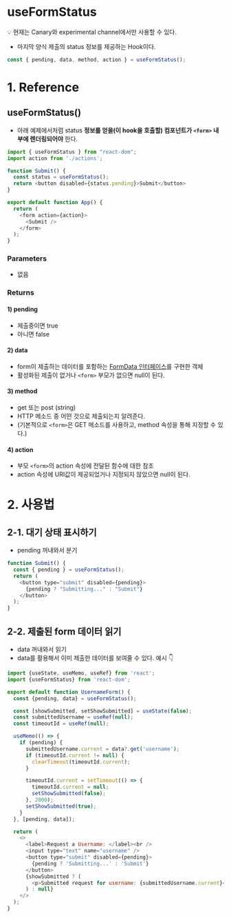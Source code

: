 # useFormStatus

💡 현재는 Canary와 experimental channel에서만 사용할 수 있다.

- 마지막 양식 제출의 status 정보를 제공하는 Hook이다.

```js
const { pending, data, method, action } = useFormStatus();
```

# 1. Reference
## useFormStatus() 
- 아래 예제에서처럼 status **정보를 얻을(이 hook을 호출할) 컴포넌트가 `<form>` 내부에 렌더링되어야** 한다.

```js
import { useFormStatus } from "react-dom";
import action from './actions';

function Submit() {
  const status = useFormStatus();
  return <button disabled={status.pending}>Submit</button>
}

export default function App() {
  return (
    <form action={action}>
      <Submit />
    </form>
  );
}
```

### Parameters
- 없음

### Returns
#### 1) pending
- 제출중이면 true
- 아니면 false

#### 2) data
- form이 제출하는 데이터를 포함하는 [FormData 인터페이스](https://developer.mozilla.org/en-US/docs/Web/API/FormData)를 구현한 객체
- 활성화된 제출이 없거나 `<form>` 부모가 없으면 null이 된다.

#### 3) method
- get 또는 post (string)
- HTTP 메소드 중 어떤 것으로 제출되는지 알려준다.
- (기본적으로 `<form>`은 GET 메소드를 사용하고, method 속성을 통해 지정할 수 있다.)

#### 4) action
- 부모 `<form>`의 action 속성에 전달된 함수에 대한 참조
- action 속성에 URI값이 제공되었거나 지정되지 않았으면 null이 된다.

# 2. 사용법
## 2-1. 대기 상태 표시하기
- pending 꺼내와서 분기

```js
function Submit() {
  const { pending } = useFormStatus();
  return (
    <button type="submit" disabled={pending}>
      {pending ? "Submitting..." : "Submit"}
    </button>
  );
}
```

## 2-2. 제출된 form 데이터 읽기
- data 꺼내와서 읽기
- data를 활용해서 이미 제출한 데이터를 보여줄 수 있다. 예시 👇

```js
import {useState, useMemo, useRef} from 'react';
import {useFormStatus} from 'react-dom';

export default function UsernameForm() {
  const {pending, data} = useFormStatus();

  const [showSubmitted, setShowSubmitted] = useState(false);
  const submittedUsername = useRef(null);
  const timeoutId = useRef(null);

  useMemo(() => {
    if (pending) {
      submittedUsername.current = data?.get('username');
      if (timeoutId.current != null) {
        clearTimeout(timeoutId.current);
      }

      timeoutId.current = setTimeout(() => {
        timeoutId.current = null;
        setShowSubmitted(false);
      }, 2000);
      setShowSubmitted(true);
    }
  }, [pending, data]);

  return (
    <>
      <label>Request a Username: </label><br />
      <input type="text" name="username" />
      <button type="submit" disabled={pending}>
        {pending ? 'Submitting...' : 'Submit'}
      </button>
      {showSubmitted ? (
        <p>Submitted request for username: {submittedUsername.current}</p>
      ) : null}
    </>
  );
}
```
